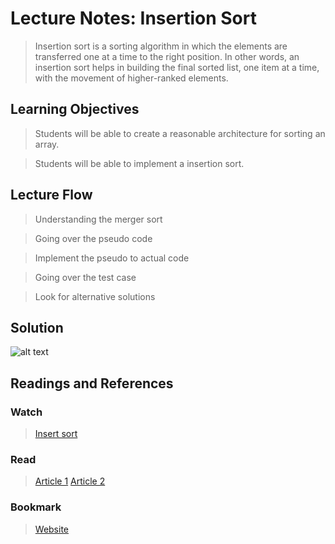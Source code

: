 # Lecture Notes: Insertion Sort
> Insertion sort is a sorting algorithm in which the elements are transferred one at a time to the right position. In other words, an insertion sort helps in building the final sorted list, one item at a time, with the movement of higher-ranked elements. 

## Learning Objectives
> Students will be able to create a reasonable architecture for sorting an array.

> Students will be able to implement a insertion sort. 

## Lecture Flow
> Understanding the merger sort

> Going over the pseudo code

> Implement the pseudo to actual code

> Going over the test case

> Look for alternative solutions

## Solution
 ![alt text](https://github.com/skadariya/data-structures-and-algorithms/blob/master/code-challenges/401/assets/insertionSort.jpg)

## Readings and References

### Watch
> [Insert sort](https://www.youtube.com/watch?v=pmDnM9gUxNc)
### Read
> [Article 1](https://www.techopedia.com/definition/20039/insertion-sort)
> [Article 2](https://www.quora.com/What-is-the-definition-of-insertion-sort)

### Bookmark
> [Website ](https://www.geeksforgeeks.org/insertion-sort/)
